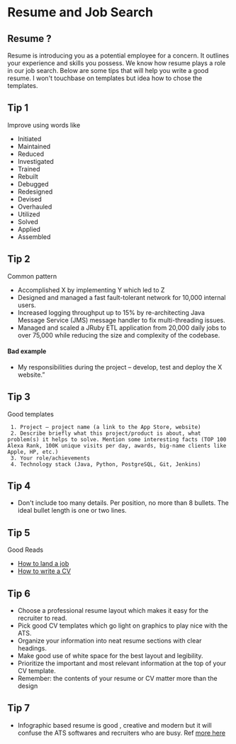# Resume and Job Search 

## Resume ? 

Resume is introducing you as a potential employee for a concern. It outlines your experience and skills you possess. We know how resume plays a role in our job search. Below are some tips that will help you write a good resume. I won't touchbase on templates but idea how to chose the templates.


## Tip 1 

Improve using words like 

- Initiated
- Maintained
- Reduced
- Investigated
- Trained
- Rebuilt
- Debugged
- Redesigned
- Devised
- Overhauled
- Utilized
- Solved
- Applied
- Assembled

## Tip 2

Common pattern 

- Accomplished X by implementing Y which led to Z
- Designed and managed a fast fault-tolerant network for 10,000 internal users.
- Increased logging throughput up to 15% by re-architecting Java Message Service (JMS) message handler to fix multi-threading issues.
- Managed and scaled a JRuby ETL application from 20,000 daily jobs to over 75,000 while reducing the size and complexity of the codebase.

#### Bad example 
-   My responsibilities during the project – develop, test and deploy the X website.”


## Tip 3

Good templates

```
 1. Project – project name (a link to the App Store, website)
 2. Describe briefly what this project/product is about, what problem(s) it helps to solve. Mention some interesting facts (TOP 100 Alexa Rank, 100K unique visits per day, awards, big-name clients like Apple, HP, etc.)
 3. Your role/achievements
 4. Technology stack (Java, Python, PostgreSQL, Git, Jenkins)

```

## Tip 4 

-   Don't include too many details. Per position, no more than 8 bullets. The ideal bullet length is one or two lines.


## Tip 5

Good Reads

- [How to land a job](https://towardsdatascience.com/how-to-land-a-data-scientist-job-at-your-dream-company-my-journey-to-airbnb-f6a1e99892e8)
- [How to write a CV](https://relocate.me/blog/resume-interview-tips/for-techies-raise-the-bar-for-your-cv/#)

## Tip 6

 -  Choose a professional resume layout which makes it easy for the recruiter to read.
 -  Pick good CV templates which go light on graphics to play nice with the ATS.
 - Organize your information into neat resume sections with clear headings.
 -  Make good use of white space for the best layout and legibility.
 -  Prioritize the important and most relevant information at the top of your CV template.
 -  Remember: the contents of your resume or CV matter more than the design
 
## Tip 7 

- Infographic based resume is good , creative and modern but it will confuse the ATS softwares and recruiters who are busy. Ref [more here](https://zety.com/blog/best-resume-templates)







